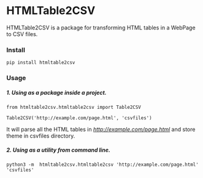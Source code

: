 # HTMLTable2CSV

HTMLTable2CSV is a package for transforming HTML tables in a WebPage to CSV files.

### Install

```
pip install htmltable2csv
```

### Usage

##### 1. Using as a package inside a project.

```
from htmltable2csv.htmltable2csv import Table2CSV

Table2CSV('http://example.com/page.html', 'csvfiles')
```

It will parse all the HTML tables in *http://example.com/page.html* and store theme in csvfiles directory.


##### 2. Using as a utility from command line.

```
python3 -m  htmltable2csv.htmltable2csv 'http://example.com/page.html' 'csvfiles'
```
